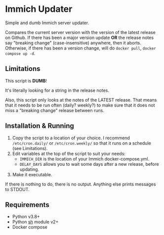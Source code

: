 # Immich Updater

Simple and dumb Immich server updater.

Compares the current server version with the version of the latest release on Github. If there has been a major version update **OR** the release notes say "breaking change" (case-insensitive) anywhere, then it aborts. Otherwise, if there has been a version change, will do `docker pull`, `docker compose up -d`.

## Limitations

This script is **DUMB**!

It's literally looking for a string in the release notes.

Also, this script only looks at the notes of the LATEST release. That means that it needs to be run often (daily? weekly?) to make sure that it does not miss a "breaking change" release between runs.

## Installation & Running

1. Copy the script to a location of your choice. I recommend `/etc/cron.daily/` or `/etc/cron.weekly/` so that it runs on a schedule (see Limitations).
1. Edit variables at the top of the script to suit your needs:
   - `IMMICH_DIR` is the location of your Immich docker-compose.yml.
   - `DELAY_DAYS` allows you to wait some days after a new release, before updating.
1. Make it executable.

If there is nothing to do, there is no output. Anything else prints messages to STDOUT.

## Requirements

- Python v3.8+
- Python [sh](https://github.com/amoffat/sh) module v2+
- Docker compose
